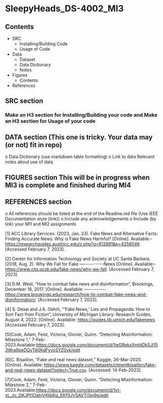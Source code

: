 # SleepyHeads_DS-4002_MI3
## Contents
- SRC
  * Installing/Building Code
  * Usage of Code
- Data
  * Dataset
  * Data Dictionary
  * Notes
- Figures
  * Contents
- References



## SRC section
### Make an H3 section for Installing/Building your code and Make an H3 section for Usage of your code

## DATA section (This one is tricky. Your data may (or not) fit in repo) 
o Data Dictionary (use markdown table formatting) 
o Link to data Relevant notes about use of data 
## FIGURES section This will be in progress when MI3 is complete and finished during MI4 

## REFERENCES section 
o All references should be listed at the end of the Readme.md file (Use IEEE Documentation style (link)) 
o Include any acknowledgements 
o Include (by link) your MI1 and MI2 assignments

[1]	ACC Library Services. (2023, Jan. 23). Fake News and Alternative Facts: Finding          Accurate News: Why is Fake News Harmful? [Online]. Available:-https://researchguides.austincc.edu/c.php?g=612891&p=4258046. [Accessed February 7, 2023].

[2]	Center for Information Technology and Society at UC Santa Barbara. (2018, Aug. 2). Why We Fall for Fake —----------News [Online]. Available:-https://www.cits.ucsb.edu/fake-news/why-we-fall. [Accessed February 7, 2023]

[3] D.M. West, “How to combat fake news and disinformation”, Brookings, December 18, 2017. [Online]. Available: —---------https://www.brookings.edu/research/how-to-combat-fake-news-and-disinformation/. [Accessed February 7, 2023].

[4] S. Desai and J.A. Oehrli, “‘Fake News,’ Lies and Propaganda: How to Sort Fact from Fiction”, University of Michigan Library: Research Guides, August 4, 2022. [Online]. Available: https://guides.lib.umich.edu/fakenews [Accessed February 7, 2023].

[5]Cook, Adam, Feist, Victoria, Glovier, Quinn. “Detecting Misinformation: Milestone 1,” 7-Feb-2023.Available:https://docs.google.com/document/d/1ieGReksXmIdDk5Jl153Wra9peDQyTA0KdFyvxSYZ0vk/edit

[6]C. Bisaillon, “Fake and real news dataset,” Kaggle, 26-Mar-2020. [Online]. Available: https://www.kaggle.com/datasets/clmentbisaillon/fake-and-real-news-dataset?select=True.csv. [Accessed: 14-Feb-2023]. 

[7]Cook, Adam, Feist, Victoria, Glovier, Quinn. “Detecting Misinformation: Milestone 2,” 7-Feb-2023.Available:https://docs.google.com/document/d/1vt-xL_zc_DKJPt1OahjVKtb6iz_EKf0JVSAVTI3pj9g/edit
